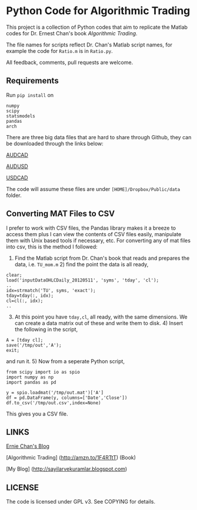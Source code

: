 # Python Code for Algorithmic Trading

This project is a collection of Python codes that aim to replicate the
Matlab codes for Dr. Ernest Chan's book *Algorithmic Trading*.

The file names for scripts reflect Dr. Chan's Matlab script names, for
example the code for `Ratio.m` is in `Ratio.py`.

All feedback, comments, pull requests are welcome. 

## Requirements

Run `pip install` on

```
numpy
scipy
statsmodels
pandas
arch
```

There are three big data files that are hard to share through Github,
they can be downloaded through the links below:

[AUDCAD](https://dl.dropboxusercontent.com/u/1570604/data/inputData_AUDCAD_20120426.mat)

[AUDUSD](https://dl.dropboxusercontent.com/u/1570604/data/inputData_AUDUSD_20120426.mat)

[USDCAD](https://dl.dropboxusercontent.com/u/1570604/data/inputData_USDCAD_20120426.mat)

The code will assume these files are under `[HOME]/Dropbox/Public/data` folder.

## Converting MAT Files to CSV

I prefer to work with CSV files, the Pandas library makes it a breeze
to access them plus I can view the contents of CSV files easily,
manipulate them with Unix based tools if necessary, etc. For
converting any of mat files into csv, this is the method I followed:
1) Find the Matlab script from Dr. Chan's book that reads and prepares
the data, i.e. `TU_mom.m` 2) find the point the data is all ready,

```
clear;
load('inputDataOHLCDaily_20120511', 'syms', 'tday', 'cl');
..
idx=strmatch('TU', syms, 'exact');
tday=tday(:, idx);
cl=cl(:, idx);
..
```

3) At this point you have `tday,cl`, all ready, with the same
dimensions. We can create a data matrix out of these and write them to
disk. 4) Insert the following in the script,

```
A = [tday cl];
save('/tmp/out','A');
exit;
```

and run it. 5) Now from a seperate Python script,

```
from scipy import io as spio
import numpy as np
import pandas as pd

y = spio.loadmat('/tmp/out.mat')['A']
df = pd.DataFrame(y, columns=['Date','Close'])
df.to_csv('/tmp/out.csv',index=None)
```

This gives you a CSV file.

## LINKS

[Ernie Chan's Blog](http://epchan.blogspot.com)

[Algorithmic Trading] (http://amzn.to/1F4RTtT) (Book)

[My Blog] (http://sayilarvekuramlar.blogspot.com)

## LICENSE

The code is licensed under GPL v3. See COPYING for details.
